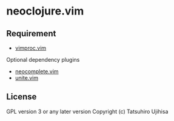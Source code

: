 # neoclojure.vim

## Requirement

* [vimproc.vim](https://github.com/Shougo/vimproc.vim)

Optional dependency plugins

* [neocomplete.vim](https://github.com/Shougo/neocomplete.vim)
* [unite.vim](https://github.com/Shougo/unite.vim)

## License

GPL version 3 or any later version
Copyright (c) Tatsuhiro Ujihisa

